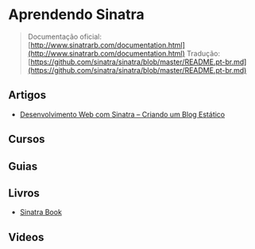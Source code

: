 # Aprendendo Sinatra

> Documentação oficial: [http://www.sinatrarb.com/documentation.html](http://www.sinatrarb.com/documentation.html)
> Tradução: [https://github.com/sinatra/sinatra/blob/master/README.pt-br.md](https://github.com/sinatra/sinatra/blob/master/README.pt-br.md)

## Artigos
* [Desenvolvimento Web com Sinatra – Criando um Blog Estático](http://blog.glaucocustodio.com/2012/12/13/desenvolvimento-web-com-sinatra-criando-um-blog-estatico/)

## Cursos

## Guias

## Livros
* [Sinatra Book](https://github.com/sinatra/sinatra-book)

## Videos
